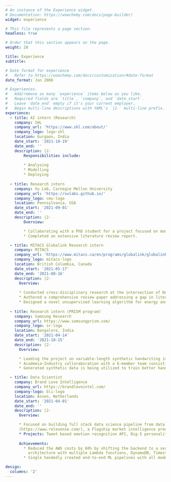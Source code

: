 ```yaml
---
# An instance of the Experience widget.
# Documentation: https://wowchemy.com/docs/page-builder/
widget: experience

# This file represents a page section.
headless: true

# Order that this section appears on the page.
weight: 20

title: Experience
subtitle:

# Date format for experience
#   Refer to https://wowchemy.com/docs/customization/#date-format
date_format: Jan 2006

# Experiences.
#   Add/remove as many `experience` items below as you like.
#   Required fields are `title`, `company`, and `date_start`.
#   Leave `date_end` empty if it's your current employer.
#   Begin multi-line descriptions with YAML's `|2-` multi-line prefix.
experience:
  - title: AI intern (Research)
    company: SHL
    company_url: 'https://www.shl.com/about/'
    company_logo: logo-shl
    location: Gurgaon, India
    date_start: '2021-10-19'
    date_end: ''
    description: |2-
        Responsibilities include:
        
        * Analysing
        * Modelling
        * Deploying
  
  - title: Research intern
    company: Xu Lab, Carnegie Mellon University
    company_url: 'https://xulabs.github.io/'
    company_logo: cmu-logo
    location: Pennsylvania, USA
    date_start: '2021-09-01'
    date_end: ''
    description: |2-
        Overview:

        * Collaborating with a PhD student for a project focused on modeling continuous conformational changes in cryo-ET images with Self-supervised / Unsupervised representation learning.
        * Completed an extensive literature review report.

  - title: MITACS Globalink Research intern
    company: MITACS
    company_url: 'https://www.mitacs.ca/en/programs/globalink/globalink-research-internship'
    company_logo: mitacs-logo
    location: British Columbia, Canada
    date_start: '2021-05-17'
    date_end: '2021-08-16'
    description: |2-
      Overview:
      
      * Conducted cross-disciplinary research at the intersection of Deep learning and wireless communications, under the supervision of Dr. Omer Waqar from Thompson River's University, Canada. 
      * Authored a comprehensive review paper addressing a gap in literature on the bi-directional interplay of Federated learning and wireless communications, under review at **Transactions on Emerging Telecommunications Technologies**.
      * Designed a novel unsupervised learning algorithm for energy and power optimization in UAV networks, manuscript under preparation.
  
  - title: Research intern (PRISM program)
    company: Samsung Research
    company_url: https://www.samsungprism.com/
    company_logo: sr-logo
    location: Bangalore, India
    date_start: '2021-04-14'
    date_end: '2021-10-15'
    description: |2-
      Overview:

      * Leading the project on variable-length synthetic handwriting image generation using Generative Adversarial networks.
      * Academia-Industry colloraboration with a 6-member team consisting of myself, another student, Prof. Vimal Srivastava, Prof. Manoranjan Kumar and two mentors from Samsung Research, Bangalore.
      * Generated synthetic data is being utilized to train better handwritten text recognition (HTR) models for HTR feature in Samsung smartphone's OCR system.

  - title: Data Scientist
    company: Brand Love Intelligence
    company_url: https://brandloveintel.com/
    company-logo: bli-logo
    location: Assen, Netherlands
    date_start: '2021-04-01'
    date_end: ''
    description: |2-
      Overview:

      * Focused on building full stack data science pipeline from data collection to model deployment for powering the AI engine of Relevense™
      (https://www.relevense.com/), a Flagship market intelligence product co-funded with grants of the 'Europees Fonds voor Regionale Ontwikkeling (EFRO)' & 'Samenwerkingsverband Noord Nederland (SNN)'.
      * Projects: Tweet based emotion recognition API, Big-5 personality classication API, Facial expression recognition, Receptive audience recommendation system.
      
      Achievements:
        * Reduced the AWS costs by 60% by shifting the backend to a serverless
          architecture with multiple Lambda functions, DynamoDB, Timestream and S3.
        * Single handedly created end-to-end ML pipelines with all models     beyond 95% accuracy along with efficient monitoring of out of training distribution inference events.

design:
  columns: '2'
---
```

